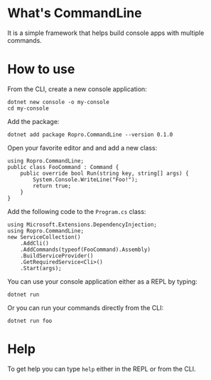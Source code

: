# What's CommandLine
It is a simple framework that helps build console apps with multiple commands.

# How to use
From the CLI, create a new console application:

    dotnet new console -o my-console
    cd my-console
    
   Add the package:
   

    dotnet add package Ropro.CommandLine --version 0.1.0

Open your favorite editor and and add a new class:

    using Ropro.CommandLine;
    public class FooCommand : Command {
	    public override bool Run(string key, string[] args) {
		    System.Console.WriteLine("Foo!");
		    return true;
	    }
    }

Add the following code to the `Program.cs` class:

    using Microsoft.Extensions.DependencyInjection;
    using Ropro.CommandLine;
    new ServiceCollection()
	    .AddCli()
	    .AddCommands(typeof(FooCommand).Assembly)
	    .BuildServiceProvider()
	    .GetRequiredService<Cli>()
	    .Start(args);

You can use your console application either as a REPL by typing:

    dotnet run

Or you can run your commands directly from the CLI:

    dotnet run foo

# Help
To get help you can type `help` either in the REPL or from the CLI.